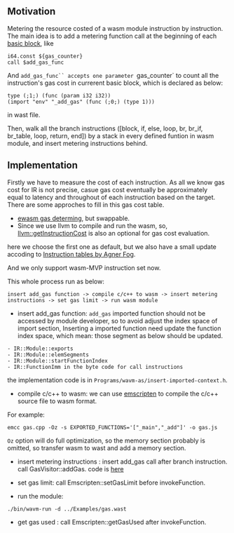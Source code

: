 ## Motivation

Metering the resource costed of a wasm module instruction by instruction. The main idea is to add a metering function call
at the beginning of each [basic block](https://en.wikipedia.org/wiki/Basic_block), like

```
i64.const ${gas_counter}
call $add_gas_func
```
And `add_gas_func`` accepts one parameter `gas_counter` to count all the instruction's gas cost in currerent basic block, 
which is declared as below:

```
type (;1;) (func (param i32 i32))
(import "env" "_add_gas" (func (;0;) (type 1)))
```
in wast file.

Then, walk all the branch instructions ([block, if, else, loop, br, br_if, br_table, loop, return, end]) by a stack in every defined funtion in wasm module,
and insert metering instructions behind.

## Implementation

Firstly we have to measure the cost of each instruction. As all we know gas cost for IR is not precise, casue gas cost eventually be approximately  
equal to latency and throughout of each instruction based on the target. There are some approches to fill in this gas cost table.

* [ewasm gas determing](https://github.com/ewasm/design/blob/master/determining_wasm_gas_costs.md), but swappable. 
* Since we use llvm to compile and run the wasm, so, [llvm::getInstructionCost](https://reviews.llvm.org/D37170?id=113616) is also an optional 
for gas cost evaluation.

here we choose the first one as default, but we also have a small update accoding to [Instruction tables by Agner Fog](http://www.agner.org/optimize/instruction_tables.pdf).

And we only support wasm-MVP instruction set now.


This whole process run as below:

```
insert add_gas function -> compile c/c++ to wasm -> insert metering instructions -> set gas limit -> run wasm module 
```

* insert add_gas function:  `add_gas` imported function should not be accessed by module developer, so to avoid adjust the index space of import section, Inserting a imported function need update the function index space, which mean:
those segment as below should be updated.
```
- IR::Module::exports
- IR::Module::elemSegments
- IR::Module::startFunctionIndex
- IR::FunctionImm in the byte code for call instructions
```
the implementation code is in `Programs/wavm-as/insert-imported-context.h`.

* compile c/c++ to wasm:  we can use [emscripten](https://emscripten.org/docs/introducing_emscripten/index.html) to compile the c/c++ source file to wasm format. 

For example:
```
emcc gas.cpp -Oz -s EXPORTED_FUNCTIONS='["_main","_add"]' -o gas.js
```
`Oz` option will do full optimization, so the memory section probably is omitted, so transfer wasm to wast and add a memory section.

* insert metering instructions : insert add_gas call after branch instruction. call GasVisitor::addGas. code is [here](https://github.com/duanbing/WAVM/blob/master/Programs/wavm-run/GasVisitContext.h)

* set gas limit: call Emscripten::setGasLimit before invokeFunction. 

* run the module:  

```
./bin/wavm-run -d ../Examples/gas.wast
```
* get gas used : call Emscripten::getGasUsed after invokeFunction.
